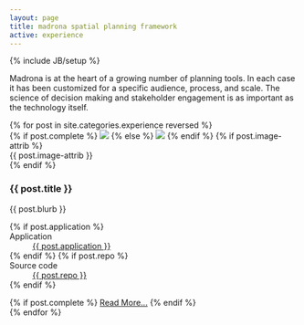 ```yaml
---
layout: page
title: madrona spatial planning framework
active: experience
---
```

{% include JB/setup %}
<div class="row experience">
	<div class="span8">
		<p>Madrona is at the heart of a growing number of planning tools.  In each case it has been customized for a specific audience, process, and scale.  The science of decision making and stakeholder engagement is as important as the technology itself.</p>
		<div class="row">
			<div class="span8">
				{% for post in site.categories.experience reversed %}
					<div class="project">
						<div class="row">
							<div class="span4">
								<div class="thumbnail">
									{% if post.complete %}
									<a href="{{BASE_PATH}}{{ post.url}} "><img src="{{ BASE_PATH }}{{ post.image }}"/></a>
									{% else %}
									<img src="{{ BASE_PATH }}{{ post.image }}"/>
									{% endif %}
									{% if post.image-attrib %}
									<div class="attrib caption">
									    {{ post.image-attrib }}
									</div>
									{% endif %}
								</div>
							</div>
							<div class="span4">
								<h3>									
									{{ post.title }}
								</h3>
								<p>{{ post.blurb }}	
								</p>
								<dl>
									{% if post.application %}
									<dt>Application</dt>
										<dd><a href="{{ post.application }}">{{ post.application }}</a></dd>
									{% endif %}
									{% if post.repo %}
									<dt>Source code</dt>
										<dd><a href="{{ post.repo }}">{{ post.repo }}</a></dd>
									{% endif %}
								</dl>
								{% if post.complete %}						
									<a href="{{BASE_PATH}}{{ post.url }}" class="pull-right btn btn-mini">Read More...</a>
								{% endif %}
							</div>
						</div>
					</div>
				{% endfor %}
			</div>
		</div>
	</div>
	<div class="span4">
		<div class="row">
			<div class="span3 offset1">
			<!--{% include experience/accordion.html %}-->
			</div>
		</div>
	</div>
</div>